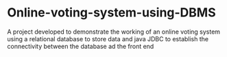 # Online-voting-system-using-DBMS
A project developed to demonstrate the working of an online voting system using a relational database to store data and java JDBC  to establish the connectivity between the database ad the front end
